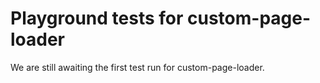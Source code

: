 # Playground tests for custom-page-loader
We are still awaiting the first test run for custom-page-loader.
